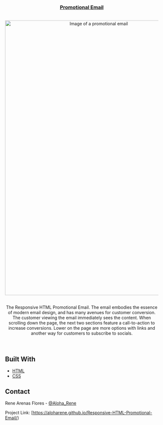 <div id="top"><h3 align="center"><a href="https://aloharene.github.io/Responsive-HTML-Promotional-Email/">Promotional Email</a>
</h3></div>



<!-- PROJECT LOGO -->
<br />
<div align="center">
  <a href="https://aloharene.github.io/Responsive-HTML-Promotional-Email/">
    <img src="https://i.postimg.cc/tgbzbchm/Promotional-Email.png" alt="Image of a promotional email" width="600" height="900">
  </a>

  
<br />
<br />
  <p align="center">
    The Responsive HTML Promotional Email. The email embodies the essence of modern email design, and has many avenues for customer conversion. The customer viewing the email immediately sees the content. When scrolling down the page, the next two sections feature a call-to-action to increase conversions. Lower on the page are more options with links and another way for customers to subscribe to socials.
    <br />
    <br />
    <br />
    
  </p>



</div>




## Built With

* [HTML](https://developer.mozilla.org/en-US/docs/Learn/Getting_started_with_the_web/HTML_basics)
* [CSS](https://developer.mozilla.org/en-US/docs/Web/CSS)



<!-- CONTACT -->
## Contact

Rene Arenas Flores - [@Aloha_Rene](https://twitter.com/Aloha_Rene)

Project Link: [https://aloharene.github.io/Responsive-HTML-Promotional-Email/)




